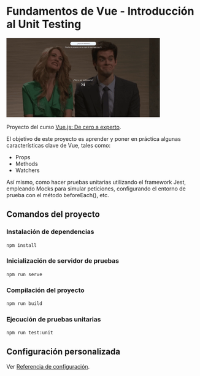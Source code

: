 # Fundamentos de Vue - Introducción al Unit Testing

![Vista previa](public/preview.gif)

Proyecto del curso [Vue.js: De cero a experto](https://www.udemy.com/course/vuejs-fh/).

El objetivo de este proyecto es aprender y poner en práctica algunas características clave de Vue, tales como:
- Props
- Methods
- Watchers

Así mismo, como hacer pruebas unitarias utilizando el framework Jest, empleando Mocks para simular peticiones, configurando el entorno de prueba con el método beforeEach(), etc.

## Comandos del proyecto

### Instalación de dependencias

``` bash
npm install
```

### Inicialización de servidor de pruebas

``` bash
npm run serve
```

### Compilación del proyecto

``` bash
npm run build
```

### Ejecución de pruebas unitarias

``` bash
npm run test:unit
```

## Configuración personalizada

Ver [Referencia de configuración](https://cli.vuejs.org/config/).
